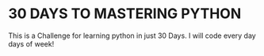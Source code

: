 # 30 DAYS TO MASTERING PYTHON
 This is a Challenge for learning python in just 30 Days.
I will code every day days of week!
